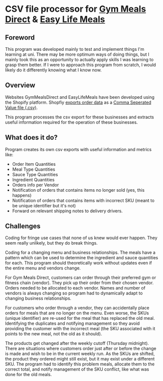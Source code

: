 # CSV file processor for [Gym Meals Direct](https://www.gymmealsdirect.com.au/) & [Easy Life Meals](https://www.easylifemeals.com.au/)

## Foreword
This program was developed mainly to test and implement things I'm learning at uni. There may be more optimum ways of doing things, but I mainly took this as an opportunity to actually apply skills I was learning to grasp them better.
If I were to approach this program from scratch, I would likely do it differently knowing what I know now.

## Overview
Websites GymMealsDirect and EasyLifeMeals have been developed using the Shopify platform.
Shopfiy [exports order data](https://help.shopify.com/manual/orders/export-orders) as a [Comma Seperated Value file (.csv)](https://help.shopify.com/manual/products/import-export).

This program processes the csv export for these businesses and extracts useful information required for the operation of these businesses.

## What does it do?
Program creates its own csv exports with useful information and metrics like:
* Order Item Quantities
* Meal Type Quantities
* Sauce Type Quantities
* Ingredient Quantities
* Orders info per Vendor
* Notification of orders that contains items no longer sold (yes, this happens)
* Notification of orders that contains items with incorrect SKU (meant to be unique identifier but it's not)
* Forward on relevant shipping notes to delivery drivers.

## Challenges
Coding for fringe use cases that none of us knew would ever happen. They seem really unlikely, but they do break things.

Coding for a changing menu and business relationships. The meals have a pattern which can be used to determine the ingredient and sauce quantities for each. This program should theoretically work without updates even if the entire menu and vendors change.

For Gym Meals Direct, customers can order through their preferred gym or fitness chain (vendor). They pick up their order from their chosen vendor. Orders needed to be allocated to each vendor. Names and number of vendors is always changing so program had to dynamically adapt to changing business relationships.

For customers who order through a vendor, they can accidentally place orders for meals that are no longer on the menu. Even worse, the SKUs (unique identifier) are re-used for the meal that has replaced the old meal. Identifying the duplicates and notifying management so they avoid providing the customer with the incorrect meal (the SKU associated with it points to the new meal, not the old as it should).

The products get changed after the weekly cutoff (Thursday midnight). There are situations where customers order just after or before the change is made and wish to be in the current weekly run. As the SKUs are shifted, the product they ordered might still exist, but it may exist under a different SKU. The program had to identify this problem meals, allocate them to the correct total, and notify management of the SKU conflict, like what was done for the old meals.
